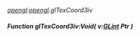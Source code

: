 _[opengl](../../modules/opengl/opengl-module.md):[opengl](../../modules/opengl/opengl-module.md).glTexCoord3iv_
##### Function glTexCoord3iv:Void( v:[GLint](../../modules/opengl/opengl-glint.md) Ptr )
